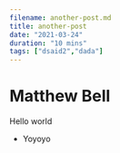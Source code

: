 ```yaml
---
filename: another-post.md
title: another-post
date: "2021-03-24"
duration: "10 mins"
tags: ["dsaid2","dada"]
---
```


# Matthew Bell
Hello world

- Yoyoyo